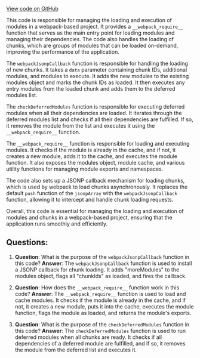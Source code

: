 [View code on GitHub](https://github.com/ergoplatform/ergo/target/scala-2.12/classes/panel/static/js/runtime-main.219240e0.js.map)

This code is responsible for managing the loading and execution of modules in a webpack-based project. It provides a `__webpack_require__` function that serves as the main entry point for loading modules and managing their dependencies. The code also handles the loading of chunks, which are groups of modules that can be loaded on-demand, improving the performance of the application.

The `webpackJsonpCallback` function is responsible for handling the loading of new chunks. It takes a `data` parameter containing chunk IDs, additional modules, and modules to execute. It adds the new modules to the existing modules object and marks the chunk IDs as loaded. It then executes any entry modules from the loaded chunk and adds them to the deferred modules list.

The `checkDeferredModules` function is responsible for executing deferred modules when all their dependencies are loaded. It iterates through the deferred modules list and checks if all their dependencies are fulfilled. If so, it removes the module from the list and executes it using the `__webpack_require__` function.

The `__webpack_require__` function is responsible for loading and executing modules. It checks if the module is already in the cache, and if not, it creates a new module, adds it to the cache, and executes the module function. It also exposes the modules object, module cache, and various utility functions for managing module exports and namespaces.

The code also sets up a JSONP callback mechanism for loading chunks, which is used by webpack to load chunks asynchronously. It replaces the default `push` function of the `jsonpArray` with the `webpackJsonpCallback` function, allowing it to intercept and handle chunk loading requests.

Overall, this code is essential for managing the loading and execution of modules and chunks in a webpack-based project, ensuring that the application runs smoothly and efficiently.
## Questions: 
 1. **Question**: What is the purpose of the `webpackJsonpCallback` function in this code?
   **Answer**: The `webpackJsonpCallback` function is used to install a JSONP callback for chunk loading. It adds "moreModules" to the modules object, flags all "chunkIds" as loaded, and fires the callback.

2. **Question**: How does the `__webpack_require__` function work in this code?
   **Answer**: The `__webpack_require__` function is used to load and cache modules. It checks if the module is already in the cache, and if not, it creates a new module, puts it into the cache, executes the module function, flags the module as loaded, and returns the module's exports.

3. **Question**: What is the purpose of the `checkDeferredModules` function in this code?
   **Answer**: The `checkDeferredModules` function is used to run deferred modules when all chunks are ready. It checks if all dependencies of a deferred module are fulfilled, and if so, it removes the module from the deferred list and executes it.